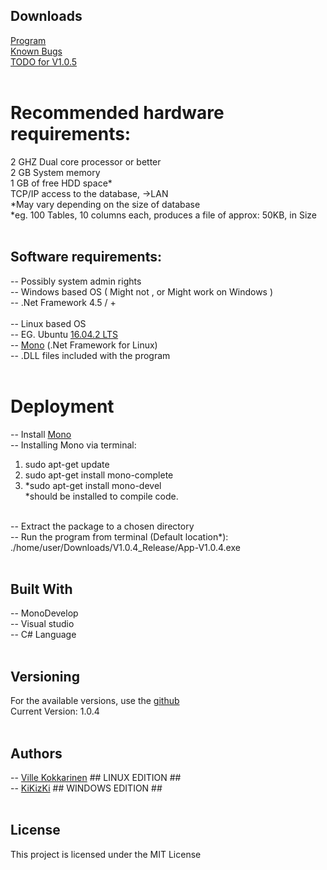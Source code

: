 ## Downloads
[Program](https://github.com/VilleKokkarinen/VilleKokkarinen.github.io/raw/master/V1.0.4_release.zip)<br/>
[Known Bugs](https://github.com/VilleKokkarinen/VilleKokkarinen.github.io/blob/master/Known%20Bugs)<br/>
[TODO for V1.0.5](https://github.com/VilleKokkarinen/VilleKokkarinen.github.io/blob/master/TODO%20improvements)<br/>
<br/>
# Recommended hardware requirements:
2 GHZ Dual core processor or better<br/>
2 GB  System memory<br/>
1 GB  of free HDD space*<br/>
TCP/IP access to the database, ->LAN<br/>
*May vary depending on the size of database<br/>
*eg. 100 Tables, 10 columns each, produces a file of approx: 50KB, in Size<br/>
<br/>

## Software requirements:
-- Possibly system admin rights<br/>
-- Windows based OS ( Might not , or Might work on Windows ) <br/>
-- .Net Framework 4.5 / +
<br/>
<br/>
-- Linux based OS<br/>
-- EG. Ubuntu [16.04.2 LTS](https://www.ubuntu.com/download)<br/>
-- [Mono](http://www.mono-project.com/) (.Net Framework for Linux)<br/>
-- .DLL files included with the program<br/>
<br/>
 
# Deployment
-- Install [Mono](Http://www.mono-project.com/docs/getting-started/install/linux/)<br/>
-- Installing Mono via terminal:  <br/>
  1. sudo apt-get update 
  2. sudo apt-get install mono-complete  
  3. *sudo apt-get install mono-devel<br/> 
 	  *should be installed to compile code.<br/>
    <br/>
 
-- Extract the package to a chosen directory<br/>
-- Run the program from terminal (Default location*):<br/>
./home/user/Downloads/V1.0.4_Release/App-V1.0.4.exe<br/>
<br/>
 
## Built With
-- MonoDevelop<br/>
-- Visual studio<br/>
-- C# Language<br/>
<br/>

## Versioning
For the available versions, use the [github](https://github.com/VilleKokkarinen/trusty-ubuntu.git)<br/>
Current Version: 1.0.4<br/>
 <br/>
## Authors
-- [Ville Kokkarinen](https://github.com/VilleKokkarinen) ## LINUX EDITION ##<br/>
-- [KiKizKi](https://github.com/kikizki) ## WINDOWS EDITION ##<br/>
<br/>
 
## License
This project is licensed under the MIT License<br/>
